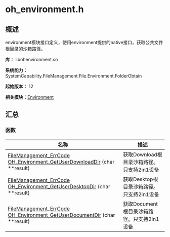 # oh_environment.h


## 概述

environment模块接口定义，使用environment提供的native接口，获取公共文件根目录的沙箱路径。

**库：** libohenvironment.so

**系统能力：** SystemCapability.FileManagement.File.Environment.FolderObtain

**起始版本：** 12

**相关模块：**[Environment](_environment.md)


## 汇总


### 函数

| 名称 | 描述 | 
| -------- | -------- |
| [FileManagement_ErrCode](_file_i_o.md#filemanagement_errcode) [OH_Environment_GetUserDownloadDir](_environment.md#oh_environment_getuserdownloaddir) (char \*\*result) | 获取Download根目录沙箱路径。只支持2in1设备  |
| [FileManagement_ErrCode](_file_i_o.md#filemanagement_errcode) [OH_Environment_GetUserDesktopDir](_environment.md#oh_environment_getuserdesktopdir) (char \*\*result) | 获取Desktop根目录沙箱路径。只支持2in1设备  |
| [FileManagement_ErrCode](_file_i_o.md#filemanagement_errcode) [OH_Environment_GetUserDocumentDir](_environment.md#oh_environment_getuserdocumentdir) (char \*\*result) | 获取Document根目录沙箱路径。只支持2in1设备 |
